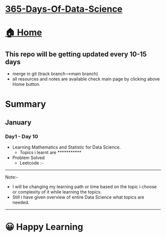# [365-Days-Of-Data-Science](365-Days-Of-DataScience.md)

# <a href="../">🏠 Home</a>


## This repo will be getting updated every 10-15 days 
- merge in git (track branch-->main branch)
- all resources and notes are available check main page by clicking above Home button.


# Summary
## January
### Day1 - Day 10
- Learning Mathematics and Statistic for Data Science.
    - Topics i learnt are ***********
- Problem Solved
    - Leetcode :- 
 
 
-------------
Note:- 
- I will be changing my learning path or time based on the topic i choose or complexity of it while learning the topics.
- Still i have given overview of entire Data Science what topics are needed.


----
# 😀 Happy Learning
